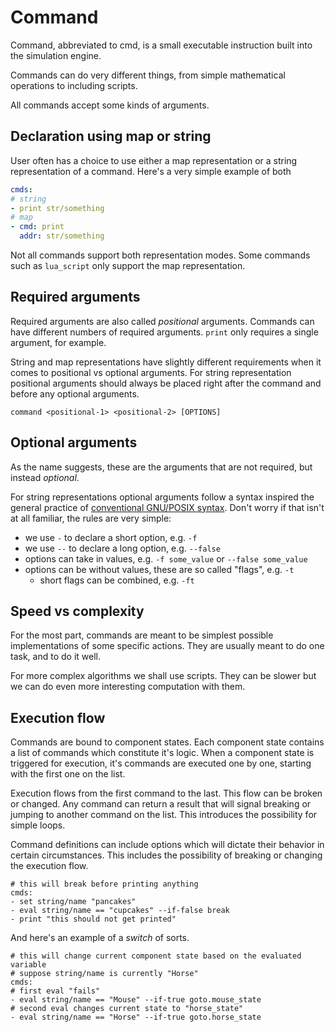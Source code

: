 # Command

Command, abbreviated to cmd, is a small executable instruction built into the simulation engine.

Commands can do very different things, from simple mathematical operations to including scripts.

All commands accept some kinds of arguments.  

## Declaration using map or string

User often has a choice to use either a map representation or a string representation of a command. Here's a very simple example of both
```yaml
cmds:
# string
- print str/something
# map
- cmd: print
  addr: str/something
```

Not all commands support both representation modes. Some commands such as `lua_script` only support the map representation.

## Required arguments

Required arguments are also called *positional* arguments. Commands can have different numbers of required arguments. `print` only requires a single argument, for example.

String and map representations have slightly different requirements when it comes to positional vs optional arguments. For string representation positional arguments should always be placed right after the command and before any optional arguments.
```
command <positional-1> <positional-2> [OPTIONS]
```

## Optional arguments

As the name suggests, these are the arguments that are not required, but instead *optional*.

For string representations optional arguments follow a syntax inspired the general practice of [conventional GNU/POSIX syntax](https://www.gnu.org/software/libc/manual/html_node/Argument-Syntax.html). Don't worry if that isn't at all familiar, the rules are very simple:

- we use `-` to declare a short option, e.g. `-f`
- we use `--` to declare a long option, e.g. `--false`
- options can take in values, e.g. `-f some_value` or `--false some_value`
- options can be without values, these are so called "flags", e.g. `-t`
  - short flags can be combined, e.g. `-ft`


## Speed vs complexity

For the most part, commands are meant to be simplest possible implementations of some specific actions. They are usually meant to do one task, and to do it well.

For more complex algorithms we shall use scripts. They can be slower but we can do even more interesting computation with them.

## Execution flow

Commands are bound to component states. Each component state contains a list of commands which constitute it's logic. When a component state is triggered for execution, it's commands are executed one by one, starting with the first one on the list.

Execution flows from the first command to the last. This flow can be broken or changed. Any command can return a result that will signal breaking or jumping to another command on the list. This introduces the possibility for simple loops.

Command definitions can include options which will dictate their behavior in certain circumstances. This includes the possibility of breaking or changing the execution flow.

```
# this will break before printing anything
cmds:
- set string/name "pancakes"
- eval string/name == "cupcakes" --if-false break
- print "this should not get printed"
```

And here's an example of a _switch_ of sorts.

```
# this will change current component state based on the evaluated variable
# suppose string/name is currently "Horse"
cmds:
# first eval "fails"
- eval string/name == "Mouse" --if-true goto.mouse_state
# second eval changes current state to "horse_state"
- eval string/name == "Horse" --if-true goto.horse_state
```
